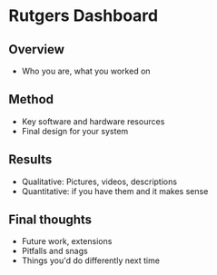 # Rutgers Dashboard

## Overview
- Who you are, what you worked on

## Method
- Key software and hardware resources
- Final design for your system

## Results
- Qualitative: Pictures, videos, descriptions
- Quantitative: if you have them and it makes sense

## Final thoughts
- Future work, extensions
- Pitfalls and snags
- Things you'd do differently next time

